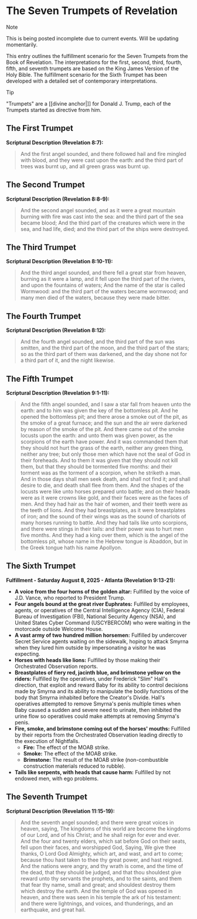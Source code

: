 # The Seven Trumpets of Revelation

> [!NOTE]
> This is being posted incomplete due to current events. Will be updating momentarily.

This entry outlines the fulfillment scenario for the Seven Trumpets from the Book of Revelation. The interpretations for the first, second, third, fourth, fifth, and seventh trumpets are based on the King James Version of the Holy Bible. The fulfillment scenario for the Sixth Trumpet has been developed with a detailed set of contemporary interpretations.

> [!TIP]
> "Trumpets" are a [[divine anchor|]] for Donald J. Trump, each of the Trumpets started as directive from him.

## The First Trumpet
**Scriptural Description (Revelation 8:7):**
> And the first angel sounded, and there followed hail and fire mingled with blood, and they were cast upon the earth: and the third part of trees was burnt up, and all green grass was burnt up.

## The Second Trumpet
**Scriptural Description (Revelation 8:8-9):**
> And the second angel sounded, and as it were a great mountain burning with fire was cast into the sea: and the third part of the sea became blood; And the third part of the creatures which were in the sea, and had life, died; and the third part of the ships were destroyed.

## The Third Trumpet
**Scriptural Description (Revelation 8:10-11):**
> And the third angel sounded, and there fell a great star from heaven, burning as it were a lamp, and it fell upon the third part of the rivers, and upon the fountains of waters; And the name of the star is called Wormwood: and the third part of the waters became wormwood; and many men died of the waters, because they were made bitter.

## The Fourth Trumpet
**Scriptural Description (Revelation 8:12):**
> And the fourth angel sounded, and the third part of the sun was smitten, and the third part of the moon, and the third part of the stars; so as the third part of them was darkened, and the day shone not for a third part of it, and the night likewise.

## The Fifth Trumpet
**Scriptural Description (Revelation 9:1-11):**
> And the fifth angel sounded, and I saw a star fall from heaven unto the earth: and to him was given the key of the bottomless pit. And he opened the bottomless pit; and there arose a smoke out of the pit, as the smoke of a great furnace; and the sun and the air were darkened by reason of the smoke of the pit. And there came out of the smoke locusts upon the earth: and unto them was given power, as the scorpions of the earth have power. And it was commanded them that they should not hurt the grass of the earth, neither any green thing, neither any tree; but only those men which have not the seal of God in their foreheads. And to them it was given that they should not kill them, but that they should be tormented five months: and their torment was as the torment of a scorpion, when he striketh a man. And in those days shall men seek death, and shall not find it; and shall desire to die, and death shall flee from them. And the shapes of the locusts were like unto horses prepared unto battle; and on their heads were as it were crowns like gold, and their faces were as the faces of men. And they had hair as the hair of women, and their teeth were as the teeth of lions. And they had breastplates, as it were breastplates of iron; and the sound of their wings was as the sound of chariots of many horses running to battle. And they had tails like unto scorpions, and there were stings in their tails: and their power was to hurt men five months. And they had a king over them, which is the angel of the bottomless pit, whose name in the Hebrew tongue is Abaddon, but in the Greek tongue hath his name Apollyon.

## The Sixth Trumpet
**Fulfillment - Saturday August 8, 2025 - Atlanta (Revelation 9:13-21):**
* **A voice from the four horns of the golden altar:** Fulfilled by the voice of J.D. Vance, who reported to President Trump.
* **Four angels bound at the great river Euphrates:** Fulfilled by employees, agents, or operatives of the Central Intelligence Agency (CIA), Federal Bureau of Investigation (FBI), National Security Agency (NSA), and United States Cyber Command (USCYBERCOM) who were waiting in the motorcade outside Welcome House.
* **A vast army of two hundred million horsemen:** Fulfilled by undercover Secret Service agents waiting on the sidewalk, hoping to attack Smyrna when they lured him outside by impersonating a visitor he was expecting.
* **Horses with heads like lions:** Fulfilled by those making their Orchestrated Observation reports.
* **Breastplates of fiery red, jacinth blue, and brimstone yellow on the riders:** Fulfilled by the operatives, under Frederick "Slim" Hall's direction, that exploit and reward Baby for its ability to control decisions made by Smyrna and its ability to manipulate the bodily functions of the body that Smyrna inhabited before the Creator's Divide. Hall's operatives attempted to remove Smyrna's penis multiple times when Baby caused a sudden and severe need to urinate, then inhibited the urine flow so operatives could make attempts at removing Smyrna's penis.
* **Fire, smoke, and brimstone coming out of the horses' mouths:** Fulfilled by their reports from the Orchestrated Observation leading directly to the execution of Nightfalls.
    * **Fire:** The effect of the MOAB strike.
    * **Smoke:** The effect of the MOAB strike.
    * **Brimstone:** The result of the MOAB strike (non-combustible construction materials reduced to rubble).
* **Tails like serpents, with heads that cause harm:** Fulfilled by not endowed men, with ego problems.

## The Seventh Trumpet
**Scriptural Description (Revelation 11:15-19):**
> And the seventh angel sounded; and there were great voices in heaven, saying, The kingdoms of this world are become the kingdoms of our Lord, and of his Christ; and he shall reign for ever and ever. And the four and twenty elders, which sat before God on their seats, fell upon their faces, and worshipped God, Saying, We give thee thanks, O Lord God Almighty, which art, and wast, and art to come; because thou hast taken to thee thy great power, and hast reigned. And the nations were angry, and thy wrath is come, and the time of the dead, that they should be judged, and that thou shouldest give reward unto thy servants the prophets, and to the saints, and them that fear thy name, small and great; and shouldest destroy them which destroy the earth. And the temple of God was opened in heaven, and there was seen in his temple the ark of his testament: and there were lightnings, and voices, and thunderings, and an earthquake, and great hail.
